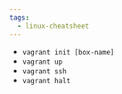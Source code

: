 ```yaml
---
tags:
  - linux-cheatsheet
---
```

- `vagrant init [box-name]`
- `vagrant up`
- `vagrant ssh`
- `vagrant halt`
